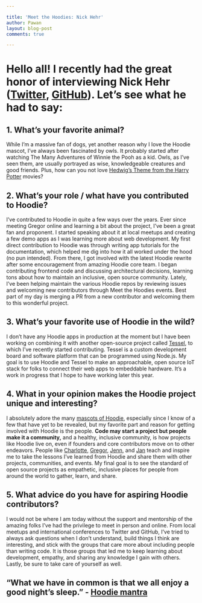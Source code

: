 ```yaml
---

title: 'Meet the Hoodies: Nick Hehr'
author: Pawan
layout: blog-post
comments: true

---
```


# Hello all! I recently had the great honor of interviewing Nick Hehr ([Twitter](https://twitter.com/hipsterbrown), [GitHub](https://github.com/hipsterbrown)). Let’s see what he had to say:

## 1. What’s your favorite animal?

While I’m a massive fan of dogs, yet another reason why I love the Hoodie mascot, I’ve always been fascinated by owls. It probably started after watching The Many Adventures of Winnie the Pooh as a kid. Owls, as I’ve seen them, are usually portrayed as wise, knowledgeable creatures and good friends. Plus, how can you not love [Hedwig’s Theme from the Harry Potter](https://www.youtube.com/watch?v=GTXBLyp7_Dw) movies?

## 2. What’s your role / what have you contributed to Hoodie?

I’ve contributed to Hoodie in quite a few ways over the years. Ever since meeting Gregor online and learning a bit about the project, I’ve been a great fan and proponent. I started speaking about it at local meetups and creating a few demo apps as I was learning more about web development. My first direct contribution to Hoodie was through writing app tutorials for the documentation, which helped me dig into how it all worked under the hood (no pun intended). From there, I got involved with the latest Hoodie rewrite after some encouragement from amazing Hoodie core team. I began contributing frontend code and discussing architectural decisions, learning tons about how to maintain an inclusive, open source community. Lately, I’ve been helping maintain the various Hoodie repos by reviewing issues and welcoming new contributors through Meet the Hoodies events. Best part of my day is merging a PR from a new contributor and welcoming them to this wonderful project.

## 3. What’s your favorite use of Hoodie in the wild?

I don’t have any Hoodie apps in production at the moment but I have been working on combining it with another open-source project called [Tessel](https://tessel.io/), to which I’ve recently started contributing. Tessel is a custom development board and software platform that can be programmed using Node.js. My goal is to use Hoodie and Tessel to make an approachable, open source IoT stack for folks to connect their web apps to embeddable hardware. It’s a work in progress that I hope to have working later this year.

## 4. What in your opinion makes the Hoodie project unique and interesting?

I absolutely adore the many [mascots of Hoodie](http://hood.ie/animals/), especially since I know of a few that have yet to be revealed, but my favorite part and reason for getting involved with Hoodie is the people. __Code may start a project but people make it a community,__ and a healthy, inclusive community, is how projects like Hoodie live on, even if founders and core contributors move on to other endeavors. People like [Charlotte](https://twitter.com/Charlotteis), [Gregor](https://twitter.com/gr2m), [Jenn](https://twitter.com/jennwrites), and [Jan](https://twitter.com/janl) teach and inspire me to take the lessons I’ve learned from Hoodie and share them with other projects, communities, and events. My final goal is to see the standard of open source projects as empathetic, inclusive places for people from around the world to gather, learn, and share.

## 5. What advice do you have for aspiring Hoodie contributors?

I would not be where I am today without the support and mentorship of the amazing folks I’ve had the privilege to meet in person and online. From local meetups and international conferences to Twitter and GitHub, I’ve tried to always ask questions when I don’t understand, build things I think are interesting, and stick with the groups that care more about including people than writing code. It is those groups that led me to keep learning about development, empathy, and sharing any knowledge I gain with others. Lastly, be sure to take care of yourself as well.  
  
## “What we have in common is that we all enjoy a good night’s sleep.” - [Hoodie mantra](http://hood.ie/community/)
